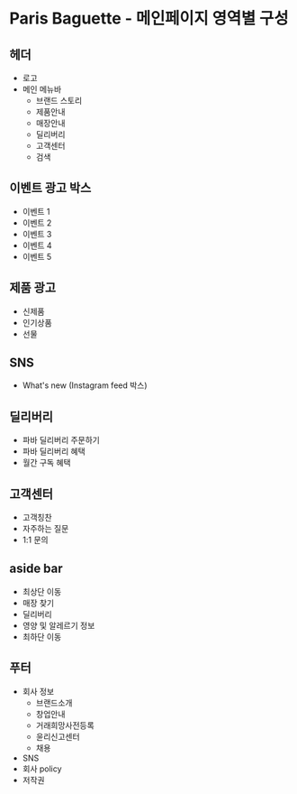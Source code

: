 # Paris Baguette - 메인페이지 영역별 구성

## 헤더

- 로고
- 메인 메뉴바 
  - 브랜드 스토리
  - 제품안내
  - 매장안내
  - 딜리버리
  - 고객센터
  - 검색 

## 이벤트 광고 박스 

- 이벤트 1 
- 이벤트 2 
- 이벤트 3 
- 이벤트 4 
- 이벤트 5 

## 제품 광고

- 신제품
- 인기상품
- 선물

## SNS

- What's new (Instagram feed 박스)

## 딜리버리 

- 파바 딜리버리 주문하기 
- 파바 딜리버리 혜택
- 월간 구독 혜택

## 고객센터

- 고객칭찬
- 자주하는 질문 
- 1:1 문의

## aside bar

- 최상단 이동 
- 매장 찾기 
- 딜리버리 
- 영양 및 알레르기 정보 
- 최하단 이동 

## 푸터 

- 회사 정보
  - 브랜드소개
  - 창업안내
  - 거래희망사전등록
  - 윤리신고센터
  - 채용
- SNS 
- 회사 policy 
-  저작권





###### 